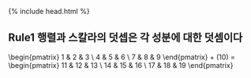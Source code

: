 {% include head.html %}

## Rule1 행렬과 스칼라의 덧셉은 각 성분에 대한 덧셈이다
\begin{pmatrix} 1 & 2 & 3 \\ 4 & 5 & 6 \\ 7 & 8 & 9 \end{pmatrix} + (10) = \begin{pmatrix} 11 & 12 & 13 \\ 14 & 15 & 16 \\ 17 & 18 & 19 \end{pmatrix}

